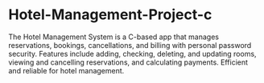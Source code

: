 # Hotel-Management-Project-c
The Hotel Management System is a C-based app that manages reservations, bookings, cancellations, and billing with personal password security. Features include adding, checking, deleting, and updating rooms, viewing and cancelling reservations, and calculating payments. Efficient and reliable for hotel management.
